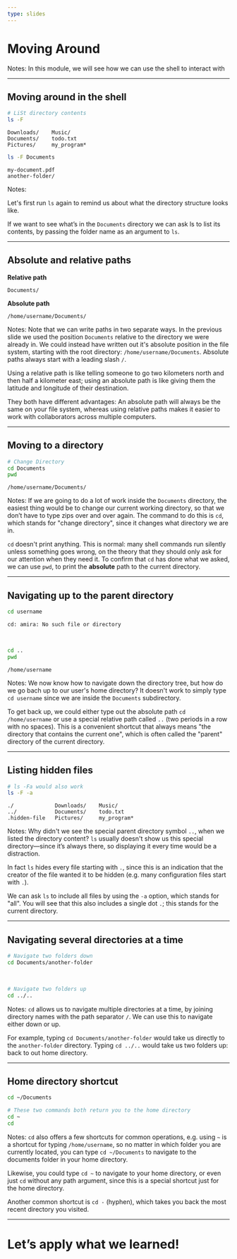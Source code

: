 ```yaml
---
type: slides
---
```


# Moving Around

Notes: In this module,
we will see how we can use the shell to interact with 

---

## Moving around in the shell

```sh
# LiSt directory contents
ls -F
```

```out
Downloads/    Music/
Documents/    todo.txt
Pictures/     my_program*
```

```sh
ls -F Documents
```

```out
my-document.pdf
another-folder/
```

Notes:

Let's first run `ls` again to remind us about what the directory structure looks like.

If we want to see what’s in the `Documents` directory we can ask ls to list its contents,
by passing the folder name as an argument to `ls`.

---

## Absolute and relative paths

**Relative path**

```
Documents/
```

**Absolute path**

```
/home/username/Documents/
```

Notes:
Note that we can write paths in two separate ways.
In the previous slide we used the position `Documents` relative to the directory we were already in.
We could instead have written out it's absolute position in the file system,
starting with the root directory:
`/home/username/Documents`.
Absolute paths always start with a leading slash `/`.

Using a relative path is like telling someone to go two kilometers north and then half a kilometer east;
using an absolute path is like giving them the latitude and longitude of their destination.

They both have different advantages:
An absolute path will always be the same on your file system,
whereas using relative paths makes it easier to work with collaborators across multiple computers.

---

## Moving to a directory

```sh
# Change Directory
cd Documents
pwd
```

```out
/home/username/Documents/
```

Notes:
If we are going to do a lot of work inside the `Documents` directory,
the easiest thing would be to change our current working directory,
so that we don’t have to type zips over and over again.
The command to do this is `cd`,
which stands for "change directory",
since it changes what directory we are in.

`cd` doesn't print anything.
This is normal:
many shell commands run silently unless something goes wrong,
on the theory that they should only ask for our attention when they need it.
To confirm that `cd` has done what we asked,
we can use `pwd`,
to print the **absolute** path to the current directory.

---

## Navigating up to the parent directory

```sh
cd username
```

```out
cd: amira: No such file or directory
```

<br>

```sh
cd ..
pwd
```

```out
/home/username
```

Notes:
We now know how to navigate down the directory tree,
but how do we go bach up to our user's home directory?
It doesn't work to simply type `cd username` since we are inside the `Documents` subdirectory.

To get back up,
we could either type out the absolute path `cd /home/username` or use a special relative path called `..`
(two periods in a row with no spaces).
This is a convenient shortcut that always means "the directory that contains the current one",
which is often called the "parent" directory of the current directory.

---

## Listing hidden files

```sh
# ls -Fa would also work
ls -F -a
```

```out
./             Downloads/    Music/
../            Documents/    todo.txt
.hidden-file   Pictures/     my_program*
```

Notes:
Why didn't we see the special parent directory symbol `..`,
when we listed the directory content?
`ls` usually doesn't show us this special directory—since it’s always there,
so displaying it every time would be a distraction.

In fact `ls` hides every file starting with `.`,
since this is an indication that the creator of the file wanted it to be hidden
(e.g. many configuration files start with `.`).

We can ask `ls` to include all files by using the `-a` option,
which stands for "all".
You will see that this also includes a single dot `.`;
this stands for the current directory.

---

## Navigating several directories at a time

```sh
# Navigate two folders down
cd Documents/another-folder
```

<br>

```sh
# Navigate two folders up
cd ../..
```

Notes:
`cd` allows us to navigate multiple directories at a time,
by joining directory names with the path separator `/`.
We can use this to navigate either down or up.

For example,
typing `cd Documents/another-folder`
would take us directly to the `another-folder` directory.
Typing `cd ../..`
would take us two folders up:
back to out home directory.

---

## Home directory shortcut

```sh
cd ~/Documents
```

```sh
# These two commands both return you to the home directory
cd ~
cd
```


Notes:
`cd` also offers a few shortcuts for common operations,
e.g. using `~` is a shortcut for typing `/home/username`,
so no matter in which folder you are currently located,
you can type `cd ~/Documents` to navigate to the documents folder in your home directory.

Likewise, you could type `cd ~` to navigate to your home directory,
or even just `cd` without any path argument,
since this is a special shortcut just for the home directory.

Another common shortcut is `cd -` (hyphen),
which takes you back the most recent directory you visited.

---

# Let’s apply what we learned!
